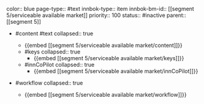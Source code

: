 color:: blue
page-type:: #text
innbok-type:: item
innbok-bm-id:: [[segment 5/serviceable available market]]
priority:: 100
status:: #inactive
parent:: [[segment 5]]

- #content #text
  collapsed:: true
	- {{embed [[segment 5/serviceable available market/content]]}}
  - #keys
    collapsed:: true
	  - {{embed [[segment 5/serviceable available market/keys]]}}
  - #innCoPilot
    collapsed:: true
	  - {{embed [[segment 5/serviceable available market/innCoPilot]]}}

- #workflow
  collapsed:: true
	- {{embed [[segment 5/serviceable available market/workflow]]}}






